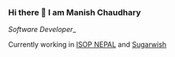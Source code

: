 ### Hi there 👋 I am Manish Chaudhary

_Software Developer__

Currently working in [ISOP NEPAL](https://isopnepal.com) and [Sugarwish](https://sugarwish.com)
